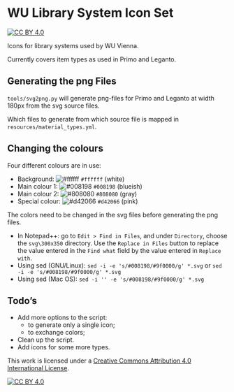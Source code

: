 # WU Library System Icon Set

[![CC BY 4.0][cc-by-shield]][cc-by]

Icons for library systems used by WU Vienna.

Currently covers item types as used in Primo and Leganto.

## Generating the png Files

`tools/svg2png.py` will generate png-files for Primo and Leganto at width 180px from the svg source files.

Which files to generate from which source file is mapped in `resources/material_types.yml`.

## Changing the colours

Four different colours are in use:

- Background: ![#ffffff](https://via.placeholder.com/15/ffffff/000000?text=+) `#ffffff` (white)
- Main colour 1: ![#008198](https://via.placeholder.com/15/008198/000000?text=+) `#008198` (blueish)
- Main colour 2: ![#808080](https://via.placeholder.com/15/808080/000000?text=+) `#808080` (gray)
- Special colour: ![#d42066](https://via.placeholder.com/15/d42066/000000?text=+) `#d42066` (pink)

The colors need to be changed in the svg files before generating the png files.

- In Notepad++: go to `Edit > Find in Files`, and under `Directory`, choose the `svg\300x350` directory. Use the `Replace in Files` button to replace the value entered in the `Find what` field by the value entered in `Replace with`. 
- Using sed (GNU/Linux): `sed -i -e 's/#008198/#9f0000/g' *.svg` or `sed -i -e 's/#008198/#9f0000/g' *.svg`
- Using sed (Mac OS): `sed -i '' -e 's/#008198/#9f0000/g' *.svg`

## Todo’s

- Add more options to the script:
  - to generate only a single icon;
  - to exchange colors;
- Clean up the script.
- Add icons for some more types.



This work is licensed under a
[Creative Commons Attribution 4.0 International License][cc-by].

[![CC BY 4.0][cc-by-image]][cc-by]

[cc-by]: http://creativecommons.org/licenses/by/4.0/
[cc-by-image]: https://i.creativecommons.org/l/by/4.0/88x31.png
[cc-by-shield]: https://img.shields.io/badge/License-CC%20BY%204.0-lightgrey.svg
